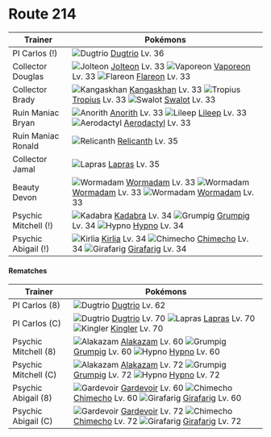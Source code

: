 # Route 214

Trainer                    | Pokémons
---                        | ---
PI Carlos (!)              | ![][051]  [Dugtrio] Lv. 36
Collector Douglas          | ![][135]  [Jolteon] Lv. 33  ![][134]  [Vaporeon] Lv. 33  ![][136]  [Flareon] Lv. 33
Collector Brady            | ![][115]  [Kangaskhan] Lv. 33  ![][357]  [Tropius] Lv. 33  ![][317]  [Swalot] Lv. 33
Ruin Maniac Bryan          | ![][347]  [Anorith] Lv. 33  ![][345]  [Lileep] Lv. 33  ![][142]  [Aerodactyl] Lv. 33
Ruin Maniac Ronald         | ![][369]  [Relicanth] Lv. 35
Collector Jamal            | ![][131]  [Lapras] Lv. 35
Beauty Devon               | ![][413]  [Wormadam] Lv. 33  ![][413]  [Wormadam] Lv. 33  ![][413]  [Wormadam] Lv. 33
Psychic Mitchell (!)       | ![][064]  [Kadabra] Lv. 34  ![][326]  [Grumpig] Lv. 34  ![][097]  [Hypno] Lv. 34
Psychic Abigail (!)        | ![][281]  [Kirlia] Lv. 34  ![][358]  [Chimecho] Lv. 34  ![][203]  [Girafarig] Lv. 34

#### Rematches

Trainer                    | Pokémons
---                        | ---
PI Carlos (8)              | ![][051]  [Dugtrio] Lv. 62
PI Carlos (C)              | ![][051]  [Dugtrio] Lv. 70  ![][131]  [Lapras] Lv. 70  ![][099]  [Kingler] Lv. 70
Psychic Mitchell (8)       | ![][065]  [Alakazam] Lv. 60  ![][326]  [Grumpig] Lv. 60  ![][097]  [Hypno] Lv. 60
Psychic Mitchell (C)       | ![][065]  [Alakazam] Lv. 72  ![][326]  [Grumpig] Lv. 72  ![][097]  [Hypno] Lv. 72
Psychic Abigail (8)        | ![][282]  [Gardevoir] Lv. 60  ![][358]  [Chimecho] Lv. 60  ![][203]  [Girafarig] Lv. 60
Psychic Abigail (C)        | ![][282]  [Gardevoir] Lv. 72  ![][358]  [Chimecho] Lv. 72  ![][203]  [Girafarig] Lv. 72
[051]: https://raw.githubusercontent.com/PokeAPI/sprites/master/sprites/pokemon/51.png "Dugtrio"
[064]: https://raw.githubusercontent.com/PokeAPI/sprites/master/sprites/pokemon/64.png "Kadabra"
[065]: https://raw.githubusercontent.com/PokeAPI/sprites/master/sprites/pokemon/65.png "Alakazam"
[097]: https://raw.githubusercontent.com/PokeAPI/sprites/master/sprites/pokemon/97.png "Hypno"
[099]: https://raw.githubusercontent.com/PokeAPI/sprites/master/sprites/pokemon/99.png "Kingler"
[115]: https://raw.githubusercontent.com/PokeAPI/sprites/master/sprites/pokemon/115.png "Kangaskhan"
[131]: https://raw.githubusercontent.com/PokeAPI/sprites/master/sprites/pokemon/131.png "Lapras"
[134]: https://raw.githubusercontent.com/PokeAPI/sprites/master/sprites/pokemon/134.png "Vaporeon"
[135]: https://raw.githubusercontent.com/PokeAPI/sprites/master/sprites/pokemon/135.png "Jolteon"
[136]: https://raw.githubusercontent.com/PokeAPI/sprites/master/sprites/pokemon/136.png "Flareon"
[142]: https://raw.githubusercontent.com/PokeAPI/sprites/master/sprites/pokemon/142.png "Aerodactyl"
[203]: https://raw.githubusercontent.com/PokeAPI/sprites/master/sprites/pokemon/203.png "Girafarig"
[281]: https://raw.githubusercontent.com/PokeAPI/sprites/master/sprites/pokemon/281.png "Kirlia"
[282]: https://raw.githubusercontent.com/PokeAPI/sprites/master/sprites/pokemon/282.png "Gardevoir"
[317]: https://raw.githubusercontent.com/PokeAPI/sprites/master/sprites/pokemon/317.png "Swalot"
[326]: https://raw.githubusercontent.com/PokeAPI/sprites/master/sprites/pokemon/326.png "Grumpig"
[345]: https://raw.githubusercontent.com/PokeAPI/sprites/master/sprites/pokemon/345.png "Lileep"
[347]: https://raw.githubusercontent.com/PokeAPI/sprites/master/sprites/pokemon/347.png "Anorith"
[357]: https://raw.githubusercontent.com/PokeAPI/sprites/master/sprites/pokemon/357.png "Tropius"
[358]: https://raw.githubusercontent.com/PokeAPI/sprites/master/sprites/pokemon/358.png "Chimecho"
[369]: https://raw.githubusercontent.com/PokeAPI/sprites/master/sprites/pokemon/369.png "Relicanth"
[413]: https://raw.githubusercontent.com/PokeAPI/sprites/master/sprites/pokemon/413.png "Wormadam"
[Dugtrio]: /pokemon_changes/051.md
[Kadabra]: /pokemon_changes/064.md
[Alakazam]: /pokemon_changes/065.md
[Hypno]: /pokemon_changes/097.md
[Kingler]: /pokemon_changes/099.md
[Kangaskhan]: /pokemon_changes/115.md
[Lapras]: /pokemon_changes/131.md
[Vaporeon]: /pokemon_changes/134.md
[Jolteon]: /pokemon_changes/135.md
[Flareon]: /pokemon_changes/136.md
[Aerodactyl]: /pokemon_changes/142.md
[Girafarig]: /pokemon_changes/203.md
[Kirlia]: /pokemon_changes/281.md
[Gardevoir]: /pokemon_changes/282.md
[Swalot]: /pokemon_changes/317.md
[Grumpig]: /pokemon_changes/326.md
[Lileep]: /pokemon_changes/345.md
[Anorith]: /pokemon_changes/347.md
[Tropius]: /pokemon_changes/357.md
[Chimecho]: /pokemon_changes/358.md
[Relicanth]: /pokemon_changes/369.md
[Wormadam]: /pokemon_changes/413.md
